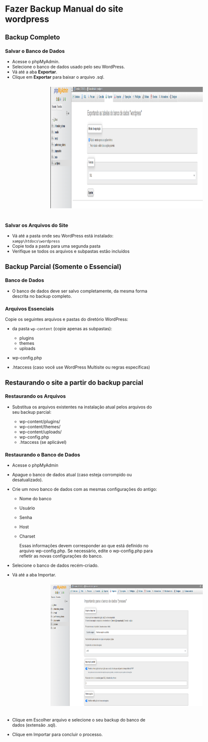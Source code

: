 # Fazer Backup Manual do site wordpress

## Backup Completo

### Salvar o Banco de Dados

- Acesse o phpMyAdmin.
- Selecione o banco de dados usado pelo seu WordPress.
- Vá até a aba **Exportar**.
- Clique em **Exportar** para baixar o arquivo .sql.

<img src="https://raw.githubusercontent.com/KarolDegan/wordpress/refs/heads/main/imagens/quinta.png" width="800" height="400"  style="margin-left: 150px; margin-bottom: 20px; margin-top: 10px;">

### Salvar os Arquivos do Site

- Vá até a pasta onde seu WordPress está instalado: `xampp\htdocs\wordpress`
- Copie toda a pasta para uma segunda pasta
- Verifique se todos os arquivos e subpastas estão incluídos

## Backup Parcial (Somente o Essencial)

### Banco de Dados

- O banco de dados deve ser salvo completamente, da mesma forma descrita no backup completo.

### Arquivos Essenciais

Copie os seguintes arquivos e pastas do diretório WordPress:

- da pasta `wp-content` (copie apenas as subpastas):
  
  - plugins
  - themes
  - uploads

- wp-config.php

- .htaccess (caso você use WordPress Multisite ou regras específicas)

## Restaurando o site a partir do backup parcial

### Restaurando os Arquivos

- Substitua os arquivos existentes na instalação atual pelos arquivos do seu backup parcial:

  - wp-content/plugins/
  - wp-content/themes/
  - wp-content/uploads/
  - wp-config.php
  - .htaccess (se aplicável)

### Restaurando o Banco de Dados

- Acesse o phpMyAdmin

- Apague o banco de dados atual (caso esteja corrompido ou desatualizado).

- Crie um novo banco de dados com as mesmas configurações do antigo:
  
  - Nome do banco
  - Usuário
  - Senha
  - Host
  - Charset

    Essas informações devem corresponder ao que está definido no arquivo wp-config.php. Se necessário, edite o wp-config.php para refletir as novas configurações do banco.

- Selecione o banco de dados recém-criado.

- Vá até a aba Importar.

<img src="https://raw.githubusercontent.com/KarolDegan/wordpress/refs/heads/main/imagens/sexta.png" width="800" height="400"  style="margin-left: 150px; margin-bottom: 20px; margin-top: 10px;">

- Clique em Escolher arquivo e selecione o seu backup do banco de dados (extensão .sql).

- Clique em Importar para concluir o processo.
